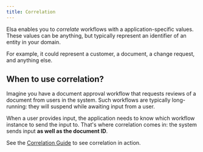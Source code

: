 ```yaml
---
title: Correlation
---
```


Elsa enables you to _correlate_ workflows with a application-specific values. These values can be anything, but typically represent an identifier of an entity in your domain.

For example, it could represent a customer, a document, a change request, and anything else.

## When to use correlation?

Imagine you have a document approval workflow that requests reviews of a document from users in the system.
Such workflows are typically long-running: they will suspend while awaiting input from a user.

When a user provides input, the application needs to know which workflow instance to send the input to.
That's where correlation comes in: the system sends input **as well as the document ID**.

See the [Correlation Guide](guides/correlation.md) to see correlation in action.